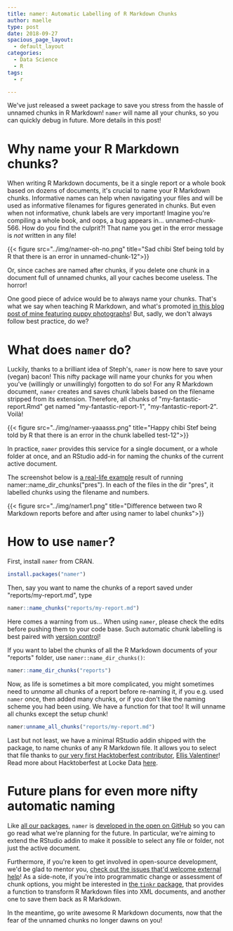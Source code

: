 ```yaml
---
title: namer: Automatic Labelling of R Markdown Chunks
author: maelle
type: post
date: 2018-09-27
spacious_page_layout:
  - default_layout
categories:
  - Data Science
  - R
tags:
  - r

---
```


We've just released a sweet package to save you stress from the hassle of unnamed chunks in R Markdown! `namer` will name all your chunks, so you can quickly debug in future. More details in this post!

# Why name your R Markdown chunks?

When writing R Markdown documents, be it a single report or a whole book based on dozens of documents, it's crucial to name your R Markdown chunks. Informative names can help when navigating your files and will be used as informative filenames for figures generated in chunks. But even when not informative, chunk labels are very important! Imagine you're compiling a whole book, and oops, a bug appears in... unnamed-chunk-566. How do you find the culprit?! That name you get in the error message is _not_ written in any file! 

{{< figure src="../img/namer-oh-no.png" title="Sad chibi Stef being told by R that there is an error in unnamed-chunk-12">}} 

Or, since caches are named after chunks, if you delete one chunk in a document full of unnamed chunks, all your caches become useless. The horror!

One good piece of advice would be to always name your chunks. That's what we say when teaching R Markdown, and what's promoted [in this blog post of mine featuring puppy photographs](https://masalmon.eu/2017/08/08/chunkpets/)! But, sadly, we don't always follow best practice, do we? 

# What does `namer` do?

Luckily, thanks to a brilliant idea of Steph's, `namer` is now here to save your (vegan) bacon! This nifty package will name your chunks for you when you've (willingly or unwillingly) forgotten to do so! For any R Markdown document, `namer` creates and saves chunk labels based on the filename stripped from its extension. Therefore, all chunks of "my-fantastic-report.Rmd" get named "my-fantastic-report-1", "my-fantastic-report-2". Voilà!

{{< figure src="../img/namer-yaaasss.png" title="Happy chibi Stef being told by R that there is an error in the chunk labelled test-12">}}

In practice, `namer` provides this service for a single document, or a whole folder at once, and an RStudio add-in for naming the chunks of the current active document.

The screenshot below is [a real-life example](https://github.com/lockedata/pres-datascience/pull/1)  result of running namer::name_dir_chunks("pres"). In each of the files in the dir "pres", it labelled chunks using the filename and numbers.

{{< figure src="../img/namer1.png" title="Difference between two R Markdown reports before and after using namer to label chunks">}} 

# How to use `namer`?

First, install `namer` from CRAN.

```r
install.packages("namer")
```

Then, say you want to name the chunks of a report saved under "reports/my-report.md", type

```r
namer::name_chunks("reports/my-report.md")
```

Here comes a warning from us... When using `namer`, please check the edits before pushing them to your code base. Such automatic chunk labelling is best paired with [version control](http://happygitwithr.com/)!

If you want to label the chunks of all the R Markdown documents of your "reports" folder, use `namer::name_dir_chunks()`:

```r
namer::name_dir_chunks("reports")
```

Now, as life is sometimes a bit more complicated, you might sometimes need to _unname_ all chunks of a report before re-naming it, if you e.g. used `namer` once, then added many chunks, or if you don't like the naming scheme you had been using. We have a function for that too! It will unname all chunks except the setup chunk!

```r
namer:unname_all_chunks("reports/my-report.md")
```

Last but not least, we have a minimal RStudio addin shipped with the package, to name chunks of any R Markdown file. It allows you to select that file thanks to [our very first Hacktoberfest contributor](https://github.com/lockedata/namer/pull/14), [Ellis Valentiner](https://github.com/ellisvalentiner)! Read more about Hacktoberfest at Locke Data [here](https://itsalocke.com/blog/up-your-open-source-game-with-hacktoberfest-at-locke-data/).

# Future plans for even more nifty automatic naming

Like [all our packages](https://itsalocke.com/oss/packages/), `namer` is [developed in the open on GitHub](https://github.com/lockedata/namer) so you can go read what we're planning for the future. In particular, we're aiming to extend the RStudio addin to make it possible to select any file or folder, not just the active document. 

Furthermore, if you're keen to get involved in open-source development, we'd be glad to mentor you, [check out the issues that'd welcome external help](https://github.com/lockedata/namer/issues?q=is%3Aissue+is%3Aopen+label%3A%22help+wanted+%3Araised_hand%3A%22)! As a side-note, if you're into programmatic change or assessment of chunk options, you might be interested in [the `tinkr` package](https://github.com/ropenscilabs/tinkr), that provides a function to transform R Markdown files into XML documents, and another one to save them back as R Markdown. 

In the meantime, go write awesome R Markdown documents, now that the fear of the unnamed chunks no longer dawns on you!
